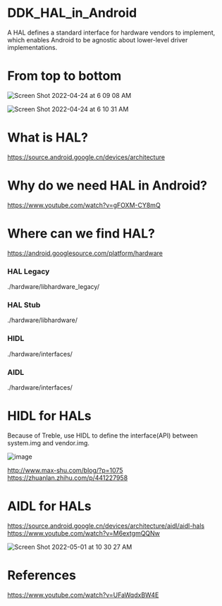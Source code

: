 # DDK_HAL_in_Android
A HAL defines a standard interface for hardware vendors to implement, which enables Android to be agnostic about lower-level driver implementations. &nbsp;

# From top to bottom
![Screen Shot 2022-04-24 at 6 09 08 AM](https://user-images.githubusercontent.com/67073582/164948344-eafad4b1-7b17-4c5e-978d-4e5d2423e5ba.png)

![Screen Shot 2022-04-24 at 6 10 31 AM](https://user-images.githubusercontent.com/67073582/164948346-442bcf32-cb6e-49bc-808e-a03fe93aebcd.png)

# What is HAL?
https://source.android.google.cn/devices/architecture &nbsp;

# Why do we need HAL in Android?
https://www.youtube.com/watch?v=gFOXM-CY8mQ &nbsp;

# Where can we find HAL?
https://android.googlesource.com/platform/hardware <br/>

### HAL Legacy
./hardware/libhardware_legacy/ &nbsp;

### HAL Stub
./hardware/libhardware/ &nbsp;

### HIDL 
./hardware/interfaces/ &nbsp;

### AIDL 
./hardware/interfaces/ &nbsp;

# HIDL for HALs
Because of Treble, use HIDL to define the interface(API) between system.img and vendor.img. <br/>

![image](https://user-images.githubusercontent.com/67073582/166171372-a8e305fc-1fae-49c6-8f55-a609f19689eb.png) <br/>

http://www.max-shu.com/blog/?p=1075 <br/>
https://zhuanlan.zhihu.com/p/441227958 &nbsp;

# AIDL for HALs
https://source.android.google.cn/devices/architecture/aidl/aidl-hals <br/>
https://www.youtube.com/watch?v=M6extgmQQNw <br/>

![Screen Shot 2022-05-01 at 10 30 27 AM](https://user-images.githubusercontent.com/67073582/166129645-616ed552-120a-4142-8370-6dc03e52b78a.png) &nbsp;

# References
https://www.youtube.com/watch?v=UFaWqdxBW4E &nbsp;
